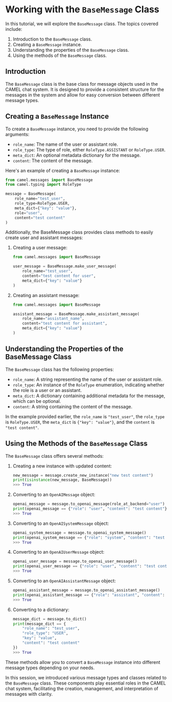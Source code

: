 # Working with the `BaseMessage` Class

In this tutorial, we will explore the `BaseMessage` class. The topics covered include:

1. Introduction to the `BaseMessage` class.
2. Creating a `BaseMessage` instance.
3. Understanding the properties of the `BaseMessage` class.
4. Using the methods of the `BaseMessage` class.

## Introduction

The `BaseMessage` class is the base class for message objects used in the CAMEL chat system. It is designed to provide a consistent structure for the messages in the system and allow for easy conversion between different message types.

## Creating a `BaseMessage` Instance

To create a `BaseMessage` instance, you need to provide the following arguments:

- `role_name`: The name of the user or assistant role.
- `role_type`: The type of role, either `RoleType.ASSISTANT` or `RoleType.USER`.
- `meta_dict`: An optional metadata dictionary for the message.
- `content`: The content of the message.

Here's an example of creating a `BaseMessage` instance:

```python
from camel.messages import BaseMessage
from camel.typing import RoleType

message = BaseMessage(
    role_name="test_user",
    role_type=RoleType.USER,
    meta_dict={"key": "value"},
    role="user",
    content="test content"
)
```

Additionally, the BaseMessage class provides class methods to easily create user and assistant messages:

1. Creating a user message:

    ```python
    from camel.messages import BaseMessage

    user_message = BaseMessage.make_user_message(
        role_name="test_user", 
        content="test content for user",
        meta_dict={"key": "value"}
    )
    ```

2. Creating an assistant message:

    ```python
    from camel.messages import BaseMessage
    
    assistant_message = BaseMessage.make_assistant_message(
        role_name="assistant_name",
        content="test content for assistant",
        meta_dict={"key": "value"}
    )
    ```

## Understanding the Properties of the BaseMessage Class

The `BaseMessage` class has the following properties:

- `role_name`: A string representing the name of the user or assistant role.
- `role_type`: An instance of the `RoleType` enumeration, indicating whether the role is a user or an assistant.
- `meta_dict`: A dictionary containing additional metadata for the message, which can be optional.
- `content`: A string containing the content of the message.

In the example provided earlier, the `role_name` is `"test_user"`, the `role_type` is `RoleType.USER`, the `meta_dict` is `{"key": "value"}`, and the `content` is `"test content"`.

## Using the Methods of the `BaseMessage` Class

The `BaseMessage` class offers several methods:

1. Creating a new instance with updated content:

    ```python
    new_message = message.create_new_instance("new test content")
    print(isinstance(new_message, BaseMessage))
    >>> True
    ```

2. Converting to an `OpenAIMessage` object:

    ```python
    openai_message = message.to_openai_message(role_at_backend="user")
    print(openai_message == {"role": "user", "content": "test content"})
    >>> True
    ```

3. Converting to an `OpenAISystemMessage` object:

    ```python
    openai_system_message = message.to_openai_system_message()
    print(openai_system_message == {"role": "system", "content": "test content"})
    >>> True
    ```

4. Converting to an `OpenAIUserMessage` object:

    ```python
    openai_user_message = message.to_openai_user_message()
    print(openai_user_message == {"role": "user", "content": "test content"})
    >>> True
    ```

5. Converting to an `OpenAIAssistantMessage` object:

    ```python
    openai_assistant_message = message.to_openai_assistant_message()
    print(openai_assistant_message == {"role": "assistant", "content": "test content"})
    >>> True
    ```

6. Converting to a dictionary:

    ```python
    message_dict = message.to_dict()
    print(message_dict == {
        "role_name": "test_user",
        "role_type": "USER",
        "key": "value",
        "content": "test content"
    })
    >>> True
    ```


These methods allow you to convert a `BaseMessage` instance into different message types depending on your needs.

In this session, we introduced various message types and classes related to the `BaseMessage` class. These components play essential roles in the CAMEL chat system, facilitating the creation, management, and interpretation of messages with clarity.